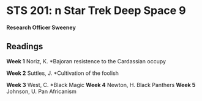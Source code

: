 # STS 201: n Star Trek Deep Space 9
**Research Officer Sweeney**

## Readings
**Week 1**
Noriz, K. *Bajoran resistence to the Cardassian occupy

**Week 2**
Suttles, J. *Cultivation of the foolish

**Week 3**
West, C. *Black Magic
**Week 4**
Newton, H.  Black Panthers
**Week 5**
Johnson, U.  Pan Africanism